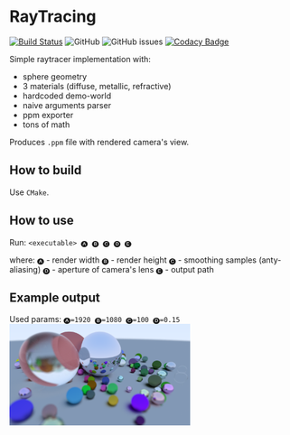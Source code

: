 # RayTracing

[![Build Status](https://dev.azure.com/bloodstoneteam/BloodstoneEngine/_apis/build/status/Ursanon.RayTracing?branchName=master)](https://dev.azure.com/bloodstoneteam/BloodstoneEngine/_build/latest?definitionId=1&branchName=master)
![GitHub](https://img.shields.io/github/license/Ursanon/RayTracing)
![GitHub issues](https://img.shields.io/github/issues/Ursanon/RayTracing)
[![Codacy Badge](https://api.codacy.com/project/badge/Grade/f045f5190a6b44c28a2e2a8754650f77)](https://www.codacy.com/manual/Ursanon/RayTracing?utm_source=github.com&amp;utm_medium=referral&amp;utm_content=Ursanon/RayTracing&amp;utm_campaign=Badge_Grade)

Simple raytracer implementation with:
  * sphere geometry
  * 3 materials (diffuse, metallic, refractive)
  * hardcoded demo-world
  * naive arguments parser
  * ppm exporter
  * tons of math

Produces `.ppm` file with rendered camera's view.

## How to build

Use `CMake`.

## How to use

Run: `<executable> 🅐 🅑 🅒 🅓 🅔`

where:
`🅐` - render width
`🅑` - render height
`🅒` - smoothing samples (anty-aliasing)
`🅓` - aperture of camera's lens
`🅔` - output path

## Example output

Used params: `🅐=1920 🅑=1080 🅒=100 🅓=0.15`    
<img src="https://github.com/Ursanon/RayTracing/blob/master/resources/example_0.png" width="320">
